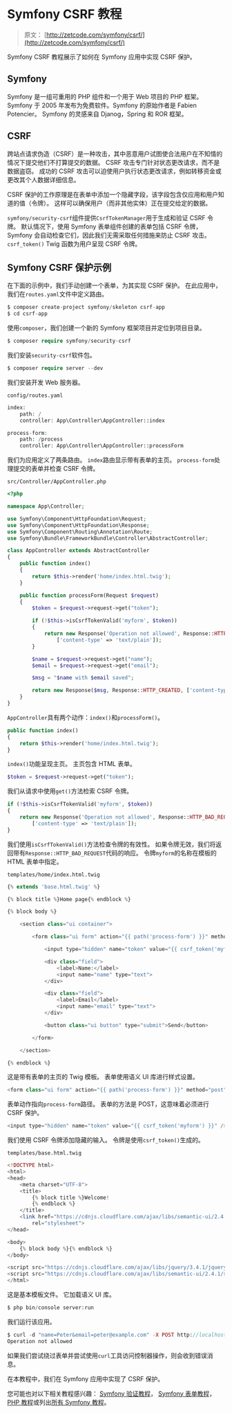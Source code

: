 # Symfony CSRF 教程

> 原文： [http://zetcode.com/symfony/csrf/](http://zetcode.com/symfony/csrf/)

Symfony CSRF 教程展示了如何在 Symfony 应用中实现 CSRF 保护。

## Symfony

Symfony 是一组可重用的 PHP 组件和一个用于 Web 项目的 PHP 框架。 Symfony 于 2005 年发布为免费软件。Symfony 的原始作者是 Fabien Potencier。 Symfony 的灵感来自 Djanog，Spring 和 ROR 框架。

## CSRF

跨站点请求伪造（CSRF）是一种攻击，其中恶意用户试图使合法用户在不知情的情况下提交他们不打算提交的数据。 CSRF 攻击专门针对状态更改请求，而不是数据盗窃。 成功的 CSRF 攻击可以迫使用户执行状态更改请求，例如转移资金或更改其个人数据详细信息。

CSRF 保护的工作原理是在表单中添加一个隐藏字段，该字段包含仅应用和用户知道的值（令牌）。 这样可以确保用户（而非其他实体）正在提交给定的数据。

`symfony/security-csrf`组件提供`CsrfTokenManager`用于生成和验证 CSRF 令牌。 默认情况下，使用 Symfony 表单组件创建的表单包括 CSRF 令牌，Symfony 会自动检查它们，因此我们无需采取任何措施来防止 CSRF 攻击。 `csrf_token()` Twig 函数为用户呈现 CSRF 令牌。

## Symfony CSRF 保护示例

在下面的示例中，我们手动创建一个表单，为其实现 CSRF 保护。 在此应用中，我们在`routes.yaml`文件中定义路由。

```php
$ composer create-project symfony/skeleton csrf-app
$ cd csrf-app

```

使用`composer`，我们创建一个新的 Symfony 框架项目并定位到项目目录。

```php
$ composer require symfony/security-csrf

```

我们安装`security-csrf`软件包。

```php
$ composer require server --dev

```

我们安装开发 Web 服务器。

`config/routes.yaml`

```php
index:
    path: /
    controller: App\Controller\AppController::index

process-form:
    path: /process
    controller: App\Controller\AppController::processForm

```

我们为应用定义了两条路由。 `index`路由显示带有表单的主页。 `process-form`处理提交的表单并检查 CSRF 令牌。

`src/Controller/AppController.php`

```php
<?php

namespace App\Controller;

use Symfony\Component\HttpFoundation\Request;
use Symfony\Component\HttpFoundation\Response;
use Symfony\Component\Routing\Annotation\Route;
use Symfony\Bundle\FrameworkBundle\Controller\AbstractController;

class AppController extends AbstractController
{
    public function index()
    {
        return $this->render('home/index.html.twig');
    }

    public function processForm(Request $request)
    {
        $token = $request->request->get("token");

        if (!$this->isCsrfTokenValid('myform', $token))
        {
            return new Response('Operation not allowed', Response::HTTP_BAD_REQUEST,
                ['content-type' => 'text/plain']);
        }

        $name = $request->request->get("name");
        $email = $request->request->get("email");

        $msg = "$name with $email saved";

        return new Response($msg, Response::HTTP_CREATED, ['content-type' => 'text/plain']);
    }
}

```

`AppController`具有两个动作：`index()`和`processForm()`。

```php
public function index()
{
    return $this->render('home/index.html.twig');
}

```

`index()`功能呈现主页。 主页包含 HTML 表单。

```php
$token = $request->request->get("token");

```

我们从请求中使用`get()`方法检索 CSRF 令牌。

```php
if (!$this->isCsrfTokenValid('myform', $token))
{
    return new Response('Operation not allowed', Response::HTTP_BAD_REQUEST,
        ['content-type' => 'text/plain']);
}

```

我们使用`isCsrfTokenValid()`方法检查令牌的有效性。 如果令牌无效，我们将返回带有`Response::HTTP_BAD_REQUEST`代码的响应。 令牌`myform`的名称在模板的 HTML 表单中指定。

`templates/home/index.html.twig`

```php
{% extends 'base.html.twig' %}

{% block title %}Home page{% endblock %}

{% block body %}

    <section class="ui container">

        <form class="ui form" action="{{ path('process-form') }}" method="post">

            <input type="hidden" name="token" value="{{ csrf_token('myform') }}" />

            <div class="field">
                <label>Name:</label>
                <input name="name" type="text">
            </div>

            <div class="field">
                <label>Email</label>
                <input name="email" type="text">
            </div>

            <button class="ui button" type="submit">Send</button>

        </form>

    </section>

{% endblock %}

```

这是带有表单的主页的 Twig 模板。 表单使用语义 UI 库进行样式设置。

```php
<form class="ui form" action="{{ path('process-form') }}" method="post">

```

表单动作指向`process-form`路径。 表单的方法是 POST，这意味着必须进行 CSRF 保护。

```php
<input type="hidden" name="token" value="{{ csrf_token('myform') }}" />

```

我们使用 CSRF 令牌添加隐藏的输入。 令牌是使用`csrf_token()`生成的。

`templates/base.html.twig`

```php
<!DOCTYPE html>
<html>
<head>
    <meta charset="UTF-8">
    <title>
        {% block title %}Welcome!
        {% endblock %}
    </title>
    <link href="https://cdnjs.cloudflare.com/ajax/libs/semantic-ui/2.4.1/semantic.min.css" 
        rel="stylesheet">
</head>

<body>
    {% block body %}{% endblock %}
</body>

<script src="https://cdnjs.cloudflare.com/ajax/libs/jquery/3.4.1/jquery.min.js"></script>
<script src="https://cdnjs.cloudflare.com/ajax/libs/semantic-ui/2.4.1/semantic.js"></script>
</html>

```

这是基本模板文件。 它加载语义 UI 库。

```php
$ php bin/console server:run

```

我们运行该应用。

```php
$ curl -d "name=Peter&email=peter@example.com" -X POST http://localhost:8000/process
Operation not allowed

```

如果我们尝试绕过表单并尝试使用`curl`工具访问控制器操作，则会收到错误消息。

在本教程中，我们在 Symfony 应用中实现了 CSRF 保护。

您可能也对以下相关教程感兴趣： [Symfony 验证教程](/symfony/validation/)， [Symfony 表单教程](/symfony/form/)， [PHP 教程](/lang/php/)或列出[所有 Symfony 教程](/all/#symfony)。